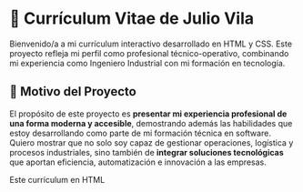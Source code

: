 # 📄 Currículum Vitae de Julio Vila

Bienvenido/a a mi currículum interactivo desarrollado en HTML y CSS. Este proyecto refleja mi perfil como profesional técnico-operativo, combinando mi experiencia como Ingeniero Industrial con mi formación en tecnología.

## 🎯 Motivo del Proyecto

El propósito de este proyecto es **presentar mi experiencia profesional de una forma moderna y accesible**, demostrando además las habilidades que estoy desarrollando como parte de mi formación técnica en software. Quiero mostrar que no solo soy capaz de gestionar operaciones, logística y procesos industriales, sino también de **integrar soluciones tecnológicas** que aportan eficiencia, automatización e innovación a las empresas.

Este currículum en HTML 
